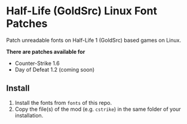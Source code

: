 # Half-Life (GoldSrc) Linux Font Patches
Patch unreadable fonts on Half-Life 1 (GoldSrc) based games on Linux.

**There are patches available for**
* Counter-Strike 1.6
* Day of Defeat 1.2 (coming soon)

## Install
1. Install the fonts from `fonts` of this repo.
2. Copy the file(s) of the mod (e.g. `cstrike`) in the same folder of your installation.